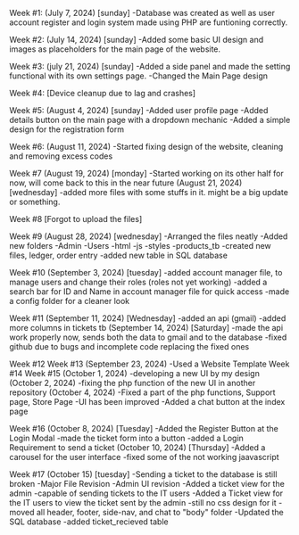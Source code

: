 Week #1: (July 7, 2024) [sunday]
  -Database was created as well as user account register and login system made using PHP are funtioning correctly.
  
Week #2: (July 14, 2024) [sunday]
  -Added some basic UI design and images as placeholders for the main page of the website.

Week #3: (july 21, 2024) [sunday]
  -Added a side panel and made the setting functional with its own settings page.
  -Changed the Main Page design
  
Week #4: [Device cleanup due to lag and crashes]

Week #5: (August 4, 2024) [sunday]
  -Added user profile page
  -Added details button on the main page with a dropdown mechanic
  -Added a simple design for the registration form
  
Week #6: (August 11, 2024)
  -Started fixing design of the website, cleaning and removing excess codes

Week #7 (August 19, 2024) [monday]
  -Started working on its other half for now, will come back to this in the near future
        (August 21, 2024) [wednesday]
  -added more files with some stuffs in it. might be a big update or something.

Week #8 [Forgot to upload the files]

Week #9 (August 28, 2024) [wednesday]
  -Arranged the files neatly
  -Added new folders
    -Admin
    -Users
    -html
    -js
    -styles
    -products_tb
  -created new files, ledger, order entry
  -added new table in SQL database

Week #10 (September 3, 2024) [tuesday]
  -added account manager file, to manage users and change their roles (roles not yet working)
  -added a search bar for ID and Name in account manager file for quick access
  -made a config folder for a cleaner look


Week #11 (September 11, 2024) [Wednesday]
  -added an api (gmail) 
  -added more columns in tickets tb
         (September 14, 2024) [Saturday]
  -made the api work properly now, sends both the data to gmail and to the database
  -fixed github due to bugs and incomplete code replacing the fixed ones

Week #12
Week #13 (September 23, 2024)
  -Used a Website Template
Week #14 
Week #15 (October 1, 2024)
  -developing a new UI by my design
         (October 2, 2024)
  -fixing the php function of the new UI in another repository
         (October 4, 2024)
  -Fixed a part of the php functions, Support page, Store Page
  -UI has been improved
  -Added a chat button at the index page
  
Week #16 (October 8, 2024) [Tuesday]
  -Added the Register Button at the Login Modal
  -made the ticket form into a button
  -added a Login Requirement to send a ticket
         (October 10, 2024) [Thursday]
  -Added a carousel for the user interface
  -fixed some of the not working jaavascript

Week #17 (October 15) [tuesday]
  -Sending a ticket to the database is still broken
  -Major File Revision
  -Admin UI revision
  -Added a ticket view for the admin
    -capable of sending tickets to the IT users
  -Added a Ticket view for the IT users to view the ticket sent by the admin
    -still no css design for it
  -moved all header, footer, side-nav, and chat to "body" folder
  -Updated the SQL database
    -added ticket_recieved table
